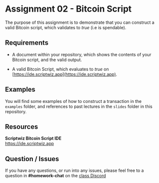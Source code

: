 # Assignment 02 - Bitcoin Script

The purpose of this assignment is to demonstrate that you can construct a valid Bitcoin script, which validates to *true* (i.e is spendable).

## Requirements

* A document within your repository, which shows the contents of your Bitcoin script, and the valid output.

* A valid Bitcoin Script, which evaluates to *true* on [https://ide.scriptwiz.app](https://ide.scriptwiz.app).

## Examples

You will find some examples of how to construct a transaction in the `examples` folder, and references to past lectures in the `slides` folder in this repository.

## Resources

**Scriptwiz Bitcoin Script IDE**  
https://ide.scriptwiz.app

## Question / Issues

If you have any questions, or run into any issues, please feel free to a question in **#homework-chat** on the [class Discord](https://discord.gg/kCvWQxXuwv)

